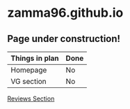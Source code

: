 # zamma96.github.io

## Page under construction! 


| Things in plan   |    Done   |
| -----------------| --------- |
| Homepage | No |
| VG section | No | 

[Reviews Section](/reviews/)